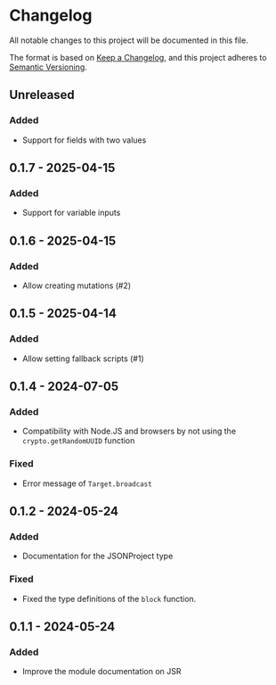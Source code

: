 # Changelog

All notable changes to this project will be documented in this file.

The format is based on [Keep a Changelog](https://keepachangelog.com/en/1.1.0/),
and this project adheres to [Semantic Versioning](https://semver.org/spec/v2.0.0.html).

## Unreleased

### Added

- Support for fields with two values

## 0.1.7 - 2025-04-15

### Added

- Support for variable inputs

## 0.1.6 - 2025-04-15

### Added

- Allow creating mutations (#2)

## 0.1.5 - 2025-04-14

### Added

- Allow setting fallback scripts (#1)

## 0.1.4 - 2024-07-05

### Added

- Compatibility with Node.JS and browsers by not using the `crypto.getRandomUUID` function

### Fixed

- Error message of `Target.broadcast`

## 0.1.2 - 2024-05-24

### Added

- Documentation for the JSONProject type

### Fixed

- Fixed the type definitions of the `block` function.

## 0.1.1 - 2024-05-24

### Added

- Improve the module documentation on JSR
